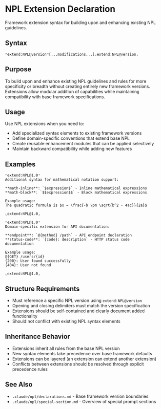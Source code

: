 # NPL Extension Declaration
Framework extension syntax for building upon and enhancing existing NPL guidelines.

## Syntax
`⌜extend:NPL@version⌝[...modifications...]⌞extend:NPL@version⌟`

## Purpose
To build upon and enhance existing NPL guidelines and rules for more specificity or breadth without creating entirely new framework versions. Extensions allow modular addition of capabilities while maintaining compatibility with base framework specifications.

## Usage
Use NPL extensions when you need to:
- Add specialized syntax elements to existing framework versions
- Define domain-specific conventions that extend base NPL
- Create reusable enhancement modules that can be applied selectively
- Maintain backward compatibility while adding new features

## Examples

```example
⌜extend:NPL@1.0⌝
Additional syntax for mathematical notation support:

**math-inline**: `$expression$` - Inline mathematical expressions
**math-block**: `$$expression$$` - Block mathematical expressions

Example usage:
The quadratic formula is $x = \frac{-b \pm \sqrt{b^2 - 4ac}}{2a}$

⌞extend:NPL@1.0⌟
```

```example
⌜extend:NPL@1.0⌝
Domain-specific extension for API documentation:

**endpoint**: `@{method} /path` - API endpoint declaration
**status-code**: `{code}: description` - HTTP status code documentation

Example usage:
@{GET} /users/{id}
{200}: User found successfully
{404}: User not found

⌞extend:NPL@1.0⌟
```

## Structure Requirements
- Must reference a specific NPL version using `extend:NPL@version`
- Opening and closing delimiters must match the version specification
- Extensions should be self-contained and clearly document added functionality
- Should not conflict with existing NPL syntax elements

## Inheritance Behavior
- Extensions inherit all rules from the base NPL version
- New syntax elements take precedence over base framework defaults
- Extensions can be layered (an extension can extend another extension)
- Conflicts between extensions should be resolved through explicit precedence rules

## See Also
- `.claude/npl/declarations.md` - Base framework version boundaries
- `.claude/npl/special-section.md` - Overview of special prompt sections
